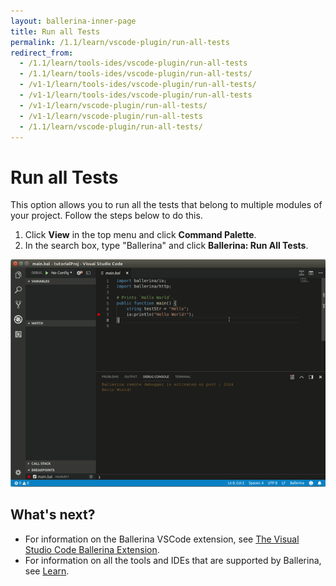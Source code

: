 ```yaml
---
layout: ballerina-inner-page
title: Run all Tests
permalink: /1.1/learn/vscode-plugin/run-all-tests
redirect_from:
  - /1.1/learn/tools-ides/vscode-plugin/run-all-tests
  - /1.1/learn/tools-ides/vscode-plugin/run-all-tests/
  - /v1-1/learn/tools-ides/vscode-plugin/run-all-tests/
  - /v1-1/learn/tools-ides/vscode-plugin/run-all-tests
  - /v1-1/learn/vscode-plugin/run-all-tests/
  - /v1-1/learn/vscode-plugin/run-all-tests
  - /1.1/learn/vscode-plugin/run-all-tests/
---
```


# Run all Tests

This option allows you to run all the tests that belong to multiple modules of your project. Follow the steps below to do this.

1. Click **View** in the top menu and click **Command Palette**.
2. In the search box, type "Ballerina" and click **Ballerina: Run All Tests**.

![Run all tests](/1.1/learn/images/run-all-tests.gif)

## What's next?

- For information on the Ballerina VSCode extension, see [The Visual Studio Code Ballerina Extension](/1.1/learn/vscode-plugin/vscode-plugin).
- For information on all the tools and IDEs that are supported by Ballerina, see [Learn](/1.1/learn/).
